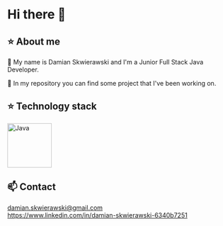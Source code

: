 # Hi there 👋

## :star: About me

💬 My name is Damian Skwierawski and I'm a Junior Full Stack Java Developer.

🔭 In my repository you can find some project that I've been working on.

## :star: Technology stack
<div align="left">
	<img height="100" src="https://skillicons.dev/icons?i=bootstrap,css,docker,figma,flask,git,github,heroku,hibernate,html,java,js,maven,postgres,postman,powershell,py,react,spring&theme=dark" alt="Java" title="Java" />
</div>

## :mailbox: Contact
damian.skwierawski@gmail.com <br />
https://www.linkedin.com/in/damian-skwierawski-6340b7251

<!--
**damskw/damskw** is a ✨ _special_ ✨ repository because its `README.md` (this file) appears on your GitHub profile.

Here are some ideas to get you started:

- 🔭 I’m currently working on ...
- 🌱 I’m currently learning ...
- 👯 I’m looking to collaborate on ...
- 🤔 I’m looking for help with ...
- 💬 Ask me about ...
- 📫 How to reach me: ...
- 😄 Pronouns: ...
- ⚡ Fun fact: ...
-->
